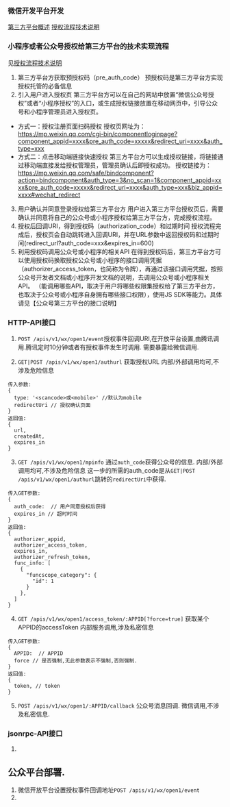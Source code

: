 ### 微信开发平台开发
[第三方平台概述](https://open.weixin.qq.com/cgi-bin/showdocument?action=dir_list&t=resource/res_list&verify=1&id=open1419318292&token=&lang=)
[授权流程技术说明](https://open.weixin.qq.com/cgi-bin/showdocument?action=dir_list&t=resource/res_list&verify=1&id=open1453779503&token=&lang=)

### 小程序或者公众号授权给第三方平台的技术实现流程
见[授权流程技术说明](https://open.weixin.qq.com/cgi-bin/showdocument?action=dir_list&t=resource/res_list&verify=1&id=open1453779503&token=&lang=)
1. 第三方平台方获取预授权码（pre_auth_code）
    预授权码是第三方平台方实现授权托管的必备信息
2. 引入用户进入授权页
    第三方平台方可以在自己的网站中放置“微信公众号授权”或者“小程序授权”的入口，或生成授权链接放置在移动网页中，引导公众号和小程序管理员进入授权页。
  + 方式一：授权注册页面扫码授权
    授权页网址为：<https://mp.weixin.qq.com/cgi-bin/componentloginpage?component_appid=xxxx&pre_auth_code=xxxxx&redirect_uri=xxxx&auth_type=xxx>
  + 方式二：点击移动端链接快速授权
    第三方平台方可以生成授权链接，将链接通过移动端直接发给授权管理员，管理员确认后即授权成功。
    授权链接为：<https://mp.weixin.qq.com/safe/bindcomponent?action=bindcomponent&auth_type=3&no_scan=1&component_appid=xxxx&pre_auth_code=xxxxx&redirect_uri=xxxx&auth_type=xxx&biz_appid=xxxx#wechat_redirect>
3. 用户确认并同意登录授权给第三方平台方
    用户进入第三方平台授权页后，需要确认并同意将自己的公众号或小程序授权给第三方平台方，完成授权流程。
4. 授权后回调URI，得到授权码（authorization_code）和过期时间
    授权流程完成后，授权页会自动跳转进入回调URI，并在URL参数中返回授权码和过期时间(redirect_url?auth_code=xxx&expires_in=600)
5. 利用授权码调用公众号或小程序的相关API
    在得到授权码后，第三方平台方可以使用授权码换取授权公众号或小程序的接口调用凭据（authorizer_access_token，也简称为令牌），再通过该接口调用凭据，按照公众号开发者文档或小程序开发文档的说明，去调用公众号或小程序相关API。
    （能调用哪些API，取决于用户将哪些权限集授权给了第三方平台方，也取决于公众号或小程序自身拥有哪些接口权限），使用JS SDK等能力。具体请见【公众号第三方平台的接口说明】

### HTTP-API接口
1. `POST /apis/v1/wx/open1/event`授权事件回调URI,在开放平台设置,由腾讯调用.腾讯定时10分钟或者有授权事件发生时调用.
需要暴露给微信调用.

2. `GET|POST /apis/v1/wx/open1/authurl` 获取授权URL
内部/外部调用均可,不涉及危险信息
```
传入参数:
{
  type: '<scancode>或<mobile>' //默认为mobile
  redirectUri // 授权确认页面
}
返回值:
{
  url,
  createdAt,
  expires_in
}
```
3. `GET /apis/v1/wx/open1/mpinfo` 通过`auth_code`获得公众号的信息.
内部/外部调用均可,不涉及危险信息
这一步的所需的auth_code是从`GET|POST /apis/v1/wx/open1/authurl`跳转的`redirectUri`中获得.
```
传入GET参数:
{
  auth_code:  // 用户同意授权后获得
  expires_in // 超时时间
}
返回值:
{
  authorizer_appid,
  authorizer_access_token,
  expires_in,
  authorizer_refresh_token,
  func_info: [
    {
      "funcscope_category": {
        "id": 1
      }
    },
  ]
}
```
4. `GET /apis/v1/wx/open1/access_token/:APPID[?force=true]` 获取某个APPID的accessToken
内部服务调用,涉及私密信息
```
传入GET参数:
{
  APPID:  // APPID
  force // 是否强制,无此参数表示不强制,否则强制.
}
返回值:
{
  token, // token
}
```
5. `POST /apis/v1/wx/open1/:APPID/callback` 公众号消息回调.
微信调用,不涉及私密信息.

### jsonrpc-API接口
1. 

## 公众平台部署.
1. 微信开放平台设置授权事件回调地址`POST /apis/v1/wx/open1/event`
2. 